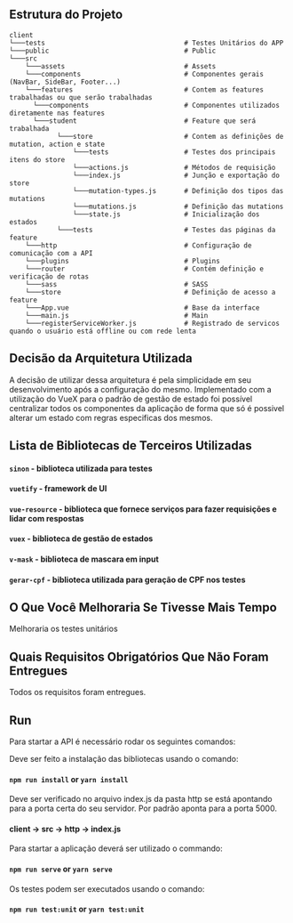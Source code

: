 ## Estrutura do Projeto

```
client
└───tests                                   # Testes Unitários do APP
└───public                                  # Public
└───src
    └───assets                              # Assets
    └───components                          # Componentes gerais (NavBar, SideBar, Footer...)
    └───features                            # Contem as features trabalhadas ou que serão trabalhadas
      └───components                        # Componentes utilizados diretamente nas features
      └───student                           # Feature que será trabalhada
            └───store                       # Contem as definições de mutation, action e state
                └───tests                   # Testes dos principais itens do store
                └───actions.js              # Métodos de requisição
                └───index.js                # Junção e exportação do store
                └───mutation-types.js       # Definição dos tipos das mutations
                └───mutations.js            # Definição das mutations
                └───state.js                # Inicialização dos estados
            └───tests                       # Testes das páginas da feature
    └───http                                # Configuração de comunicação com a API
    └───plugins                             # Plugins
    └───router                              # Contém definição e verificação de rotas
    └───sass                                # SASS
    └───store                               # Definição de acesso a feature
    └───App.vue                             # Base da interface
    └───main.js                             # Main
    └───registerServiceWorker.js            # Registrado de servicos quando o usuário está offline ou com rede lenta
```

## Decisão da Arquitetura Utilizada

A decisão de utilizar dessa arquitetura é pela simplicidade em seu desenvolvimento após a configuração do mesmo. Implementado com a utilização do VueX para o padrão de gestão de estado foi possível centralizar todos os componentes da aplicação de forma que só é possivel alterar um estado com regras especificas dos mesmos.

## Lista de Bibliotecas de Terceiros Utilizadas

#### `sinon` - biblioteca utilizada para testes
#### `vuetify` - framework de UI
#### `vue-resource` - biblioteca que fornece serviços para fazer requisições e lidar com respostas
#### `vuex` - biblioteca de gestão de estados
#### `v-mask` - biblioteca de mascara em input
#### `gerar-cpf` - biblioteca utilizada para geração de CPF nos testes

## O Que Você Melhoraria Se Tivesse Mais Tempo
Melhoraria os testes unitários

## Quais Requisitos Obrigatórios Que Não Foram Entregues
Todos os requisitos foram entregues.

## Run

Para startar a API é necessário rodar os seguintes comandos:

Deve ser feito a instalação das bibliotecas usando o comando:
#### `npm run install` or `yarn install`

Deve ser verificado no arquivo index.js da pasta http se está apontando para a porta certa do seu servidor. Por padrão aponta para a porta 5000.
#### client -> src -> http -> index.js

Para startar a aplicação deverá ser utilizado o commando:
#### `npm run serve` or `yarn serve`

Os testes podem ser executados usando o comando:
#### `npm run test:unit` or `yarn test:unit`
